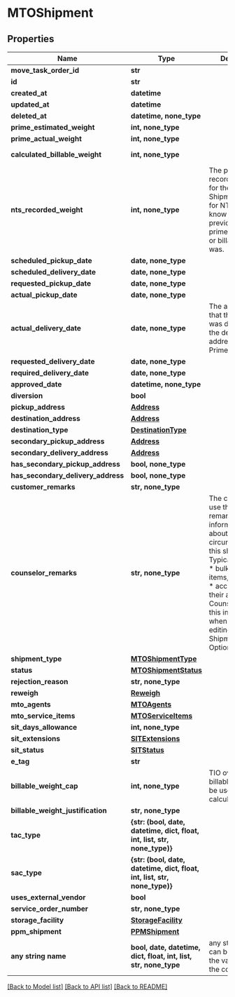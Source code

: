 # MTOShipment


## Properties
Name | Type | Description | Notes
------------ | ------------- | ------------- | -------------
**move_task_order_id** | **str** |  | [optional] 
**id** | **str** |  | [optional] 
**created_at** | **datetime** |  | [optional] 
**updated_at** | **datetime** |  | [optional] 
**deleted_at** | **datetime, none_type** |  | [optional] 
**prime_estimated_weight** | **int, none_type** |  | [optional] 
**prime_actual_weight** | **int, none_type** |  | [optional] 
**calculated_billable_weight** | **int, none_type** |  | [optional] [readonly] 
**nts_recorded_weight** | **int, none_type** | The previously recorded weight for the NTS Shipment. Used for NTS Release to know what the previous primeActualWeight or billable weight was. | [optional] 
**scheduled_pickup_date** | **date, none_type** |  | [optional] 
**scheduled_delivery_date** | **date, none_type** |  | [optional] 
**requested_pickup_date** | **date, none_type** |  | [optional] 
**actual_pickup_date** | **date, none_type** |  | [optional] 
**actual_delivery_date** | **date, none_type** | The actual date that the shipment was delivered to the destination address by the Prime | [optional] 
**requested_delivery_date** | **date, none_type** |  | [optional] 
**required_delivery_date** | **date, none_type** |  | [optional] 
**approved_date** | **datetime, none_type** |  | [optional] 
**diversion** | **bool** |  | [optional] 
**pickup_address** | [**Address**](Address.md) |  | [optional] 
**destination_address** | [**Address**](Address.md) |  | [optional] 
**destination_type** | [**DestinationType**](DestinationType.md) |  | [optional] 
**secondary_pickup_address** | [**Address**](Address.md) |  | [optional] 
**secondary_delivery_address** | [**Address**](Address.md) |  | [optional] 
**has_secondary_pickup_address** | **bool, none_type** |  | [optional] 
**has_secondary_delivery_address** | **bool, none_type** |  | [optional] 
**customer_remarks** | **str, none_type** |  | [optional] 
**counselor_remarks** | **str, none_type** | The counselor can use the counselor remarks field to inform the movers about any special circumstances for this shipment. Typical examples:   * bulky or fragile items,   * weapons,   * access info for their address. Counselors enters this information when creating or editing an MTO Shipment. Optional field.  | [optional] 
**shipment_type** | [**MTOShipmentType**](MTOShipmentType.md) |  | [optional] 
**status** | [**MTOShipmentStatus**](MTOShipmentStatus.md) |  | [optional] 
**rejection_reason** | **str, none_type** |  | [optional] 
**reweigh** | [**Reweigh**](Reweigh.md) |  | [optional] 
**mto_agents** | [**MTOAgents**](MTOAgents.md) |  | [optional] 
**mto_service_items** | [**MTOServiceItems**](MTOServiceItems.md) |  | [optional] 
**sit_days_allowance** | **int, none_type** |  | [optional] 
**sit_extensions** | [**SITExtensions**](SITExtensions.md) |  | [optional] 
**sit_status** | [**SITStatus**](SITStatus.md) |  | [optional] 
**e_tag** | **str** |  | [optional] 
**billable_weight_cap** | **int, none_type** | TIO override billable weight to be used for calculations | [optional] 
**billable_weight_justification** | **str, none_type** |  | [optional] 
**tac_type** | **{str: (bool, date, datetime, dict, float, int, list, str, none_type)}** |  | [optional] 
**sac_type** | **{str: (bool, date, datetime, dict, float, int, list, str, none_type)}** |  | [optional] 
**uses_external_vendor** | **bool** |  | [optional] 
**service_order_number** | **str, none_type** |  | [optional] 
**storage_facility** | [**StorageFacility**](StorageFacility.md) |  | [optional] 
**ppm_shipment** | [**PPMShipment**](PPMShipment.md) |  | [optional] 
**any string name** | **bool, date, datetime, dict, float, int, list, str, none_type** | any string name can be used but the value must be the correct type | [optional]

[[Back to Model list]](../README.md#documentation-for-models) [[Back to API list]](../README.md#documentation-for-api-endpoints) [[Back to README]](../README.md)



